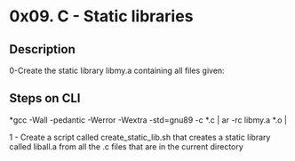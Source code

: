 # 0x09. C - Static libraries

## Description
0-Create the static library libmy.a containing all files given:

## Steps on CLI

*gcc -Wall -pedantic -Werror -Wextra -std=gnu89 -c *.c | ar -rc libmy.a *.o |

1 - Create a script called create_static_lib.sh that creates a static library called liball.a from all the .c files that are in the current directory
